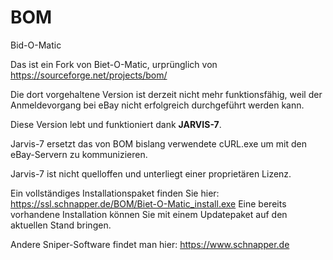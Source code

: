 # BOM
Bid-O-Matic


Das ist ein Fork von Biet-O-Matic, urprünglich von https://sourceforge.net/projects/bom/

Die dort vorgehaltene Version ist derzeit nicht mehr funktionsfähig, weil der Anmeldevorgang bei eBay nicht erfolgreich durchgeführt werden kann.

Diese Version lebt und funktioniert dank **JARVIS-7**.

Jarvis-7 ersetzt das von BOM bislang verwendete cURL.exe um mit den eBay-Servern zu kommunizieren.

Jarvis-7 ist nicht quelloffen und unterliegt einer proprietären Lizenz.

Ein vollständiges Installationspaket finden Sie hier: https://ssl.schnapper.de/BOM/Biet-O-Matic_install.exe
Eine bereits vorhandene Installation können Sie mit einem Updatepaket auf den aktuellen Stand bringen.

 



Andere Sniper-Software findet man hier: https://www.schnapper.de
